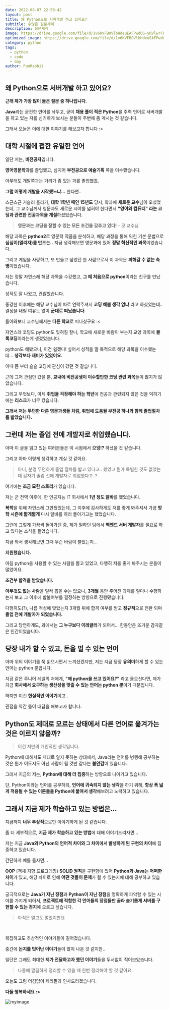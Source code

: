 ```yaml
---
date: 2022-08-07 22:59:42
layout: post
title: 왜 Python으로 서버개발 하고 있어요?
subtitle: 수많은 질문세례
description: 질문세례
image: https://drive.google.com/file/d/1v6KVFBOVlbHdeuEAFPwdOS-yRVlwrFKK/preview
optimized_image: https://drive.google.com/file/d/1v6KVFBOVlbHdeuEAFPwdOS-yRVlwrFKK/preview
category: python
tags:
  - python
  - code
  - day
author: PunRabbit
---
```


## 왜 Python으로 서버개발 하고 있어요?

**근래 제가 가장 많이 들은 질문 중 하나입니다.**

**Java**라는 굳건한 언어를 놔두고, 굳이 **채용 풀이 적은 Python**을 주력 언어로 서버개발을 하고 있는 저를 신기하게 보시는 분들이 주변에 좀 계시는 것 같습니다.

그래서 오늘은 이에 대한 이야기를 해보고자 합니다 :>


## 대학 시절에 접한 유일한 언어

일단 저는, **비전공자**입니다.

**영어영문학과**를 졸업했고, 심지어 **부전공으로 예술기획** 쪽을 이수했습니다.

아무래도 개발쪽과는 거리가 좀 있는 과를 졸업했죠.

**그럼 어떻게 개발을 시작했느냐...** 한다면..

스근스근 거슬러 올라가, **대학 1학년 때인 15년도** 당시, 학과에 **새로운 교수**님이 오셨었는데, 그 교수님께서 영문과도 새로운 시야를 넓혀야 한다면서 **"영어와 컴퓨터" 라는 코딩과 관련한 전공과목을 개설**하셨었습니다.

> **영문과는 코딩을 잘할 수 있는 모든 조건을 갖추고 있다!** - 모 교수님

해당 과목은 **python2**로 영문학 작품을 분석하고, 해당 과정을 통해 익힌 기본 문법으로 **심심이(엘리자)를 만드는..** 지금 생각해보면 영문과에 있어 **정말 혁신적인 과목**이었습니다.

그리고 게임을 사랑하고, 또 만들고 싶었던 한 사람으로서 이 과목은 **피해갈 수 없는 숙명**이었습니다.

저는 정말 자연스레 해당 과목을 수강했고, **그 때 처음으로 python**이라는 친구를 만났습니다.

성적도 잘 나왔고, 괜찮았습니다.

종강한 이후에는 해당 교수님이 따로 연락주셔서 **코딩 해볼 생각 없냐** 라고 하셨었는데.. 결정을 내릴 여유도 없이 **군대로 떠났습니다.**

돌아와보니 교수님께서는 **다른 학교**로 떠나셨구요 :<

자연스레 코딩도 python도 잊혀질 찰나, 학교에 새로운 바람이 부는지 교양 과목에 **블록코딩**이라는게 생겼었습니다.

python도 해봤으니, 이건 쉽겠다! 싶어서 성적을 딸 목적으로 해당 과목을 이수했는데... **생각보다 재미가 있었어요.**

이때 쯤 부터 슬슬 코딩에 관심이 갔던 것 같습니다.

근데 그저 관심만 갔을 뿐, **교내에 비전공생이 이수할만한 코딩 관련 과목**들이 많지가 않았습니다.

그리고 무엇보다, 이제 **취업을 걱정해야 하는 학년**에 전공과 관련되지 않은 것을 익히기에는 **리스크**가 너무 컸습니다.

**그래서 저는 무던한 다른 영문과생들 처럼, 취업에 도움될 부전공 하나와 함께 졸업절차를 밟았습니다.**

## 그런데 저는 졸업 전에 개발자로 취업했습니다.

아마 이 글을 읽고 있는 여러분들은 이 시점에서 **으잉!?** 하셨을 것 같습니다.

그리고 아마 이렇게 생각하고 계실 것 같아요.

> 아니, 분명 무던하게 졸업 절차를 밟고 있다고.. 했었고 뭔가 특별한 것도 없었는데 갑자기 졸업 전에 개발자로 취업했다고..?

여기에는 **조금 묘한 스토리**가 있습니다.

저는 군 전역 이후에, 한 인공지능 IT 회사에서 **1년 정도 알바**를 했었습니다.

**복학**을 위해 자연스레 그만뒀었는데, 그 이후에 감사하게도 저를 좋게 봐주셔서 가끔 **방학 시즌에 짧게짧게** 다시 알바를 하러 돌아가고는 했었습니다.

그런데 그렇게 가끔씩 돌아가던 중, 제가 일하던 팀에서 **백엔드 서버 개발자**를 필요로 하고 있다는 소식을 들었습니다.

지금 와서 생각해보면 그때 무슨 바람이 불었는지...

**지원했습니다.**

마침 python을 사용할 수 있는 사람을 뽑고 있었고, 다행히 저를 좋게 봐주시는 분들이 많았어요.

**조건부 합격을 받았습니다.**

**아무것도 없는 사람**을 덜컥 뽑을 수는 없으니, **3개월** 동안 주어진 과제를 얼마나 수행하는지 보고 그 이후에 합불여부를 결정하는 방향으로 진행됐습니다.

다행히도(?), 나름 적성에 맞았는지 3개월 뒤에 합격 여부를 받고 **정규직**으로 전환 되며 **졸업 전에 개발자가 되었습니다.**

그리고 당연하게도, 과에서는 **그 누구보다 이레귤러**가 되어서... 한동안은 뜨거운 감자같은 인간이었습니다.

## 당장 내가 할 수 있고, 돈을 벌 수 있는 언어

아마 위의 이야기를 쭉 읽으시면서 느끼셨겠지만, 저는 지금 당장 **유의미**하게 할 수 있는 언어는 python 뿐입니다.

지금 같은 주니어 레벨의 저에게, **"왜 python을 쓰고 있어요?"** 라고 물으신다면, 제가 지금 **회사에서 요구하는 생산성을 맞출 수 있는 언어는 python 뿐**이기 때문입니다.

하지만 이건 **현실적인 이야기**이고..

관점을 약간 틀어 대답을 해보고자 합니다.

## Python도 제대로 모르는 상태에서 다른 언어로 옮겨가는 것은 이르지 않을까?

> 이건 저만의 개인적인 생각입니다.

Python에 대해서도 제대로 알지 못하는 상태에서, Java라는 언어를 병행해 공부하는 것은 뭔가 이도저도 아닌 사람이 될 것만 같다는 **불안감**이 있습니다.

그래서 지금의 저는, **Python에 대해 더 집중**하는 방향으로 나아가고 있습니다.

단, Python이라는 언어를 공부하되, **언어에 귀속되지 않는 생각**을 하기 위해, **항상 폭 넓게 적용될 수 있는 이론들을 Python에 붙여서 생각**해보려고 노력하고 있습니다.

## 그래서 지금 제가 학습하고 있는 방법은...

지금까지 **너무 추상적**으로만 이야기하게 된 것 같습니다.

좀 더 세부적으로, **지금 제가 학습하고 있는 방법**에 대해 이야기드리자면...

저는 지금 **Java와 Python의 언어적 차이와 그 차이에서 발생하게 된 구현의 차이**에 집중하고 있습니다.

간단하게 예를 들자면...

**OOP** (객체 지향 프로그래밍) **SOLID 원칙**을 구현함에 있어 **Python과 Java는 어떠한 차이**가 있고, 해당 차이로 인해 **어떤 것들이 문제**가 될 수 있는지에 대해 공부하고 있습니다.

궁극적으로는 **Java가 지닌 장점**과 **Python이 지닌 장점**을 명확하게 파악할 수 있는 시야를 가지게 되어서, **프로젝트에 적합한 각 언어들의 장점들만 골라 슬기롭게 서버를 구현할 수 있는 경지**에 오르고 싶습니다.

> 아직은 멀고도 멀었지만요

<br/>


복잡하고도 추상적인 이야기들이 길어졌습니다.

중간에 **논지를 벗어난 이야기**들이 많이 나온 것 같지만..

일단은 그래도 최대한 **제가 전달하고자 했던 이야기**들을 두서없이 적어보았습니다.

> 나중에 깔끔하게 정리할 수 있을 때 한번 정리해야 할 것 같아요.

오늘도 그럼 어김없이 제리짤과 인사드리겠습니다.

**다들 행복하세요 :>**







![myimage](http://drive.google.com/uc?export=view&id=1qIDt2bL9Sp1eqtKXRUcPaQSt3DzTzXBE)




 
